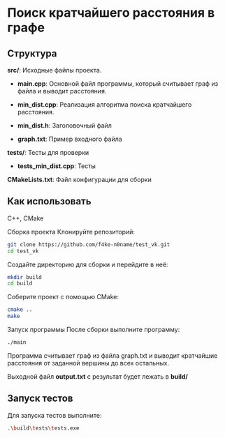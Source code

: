 # Поиск кратчайшего расстояния в графе


## Структура 
**src/**: Исходные файлы проекта.

- **main.cpp**: Основной файл программы, который считывает граф из файла и выводит расстояния.

- **min_dist.cpp**: Реализация алгоритма поиска кратчайшего расстояния.

- **min_dist.h**: Заголовочный файл 

- **graph.txt**: Пример входного файла

**tests/**: Тесты для проверки

- **tests_min_dist.cpp**: Тесты

**CMakeLists.txt**: Файл конфигурации для сборки

## Как использовать
C++, CMake

Сборка проекта
Клонируйте репозиторий:
```bash
git clone https://github.com/f4ke-n0name/test_vk.git
cd test_vk
```
Создайте директорию для сборки и перейдите в неё:

```bash
mkdir build
cd build
```
Соберите проект с помощью CMake:

```bash
cmake ..
make
```

Запуск программы
После сборки выполните программу:

```bash
./main
```
Программа считывает граф из файла graph.txt и выводит кратчайшие расстояния от заданной вершины до всех остальных.

Выходной файл **output.txt** с результат будет лежать в **build/**

## Запуск тестов
Для запуска тестов выполните:

```bash
.\build\tests\tests.exe
```
